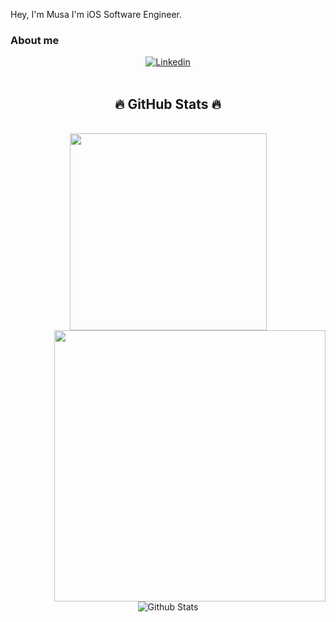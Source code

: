 Hey, I'm Musa 
I'm iOS Software Engineer.


### About me

<div align="center">
   <a href="https://www.linkedin.com/in/musa-deniev/" title="Linkedin"><img src="https://img.shields.io/badge/-Musa_Deniev-blue?style=for-the-badge&logo=Linkedin&logoColor=white" alt="Linkedin" /></a>
</div>

<br>
<h2 align="center">🔥 GitHub Stats 🔥</h2>
<!-- https://github.com/anuraghazra/github-readme-stats -->
<br>
<div align=center>
  <a href="#" title="musamuss">
    <img width="315" align="center" src="https://github-readme-stats.vercel.app/api/top-langs/?username=musamuss&hide=c%23,powershell,Mathematica,Ruby,Cuda&title_color=61dafb&text_color=ffffff&icon_color=61dafb&bg_color=20232a&langs_count=8&layout=compact&border_color=61dafb&hide_border=true" />
  </a>
  <a href="#" title="musamuss">
    <img align="right" width="434" src="https://github-readme-stats.vercel.app/api?username=musamuss&show_icons=true&theme=react&border_color=61dafb&hide_border=true" />
  </a>
</div>

<br>

<p align="center">
    <img src="https://github-readme-stats.vercel.app/api?username=musamuss&show_icons=true&title_color=009A9C&icon_color=C4C5C7&count_private=true&hide_title=true" alt="Github Stats"/>
</p>

